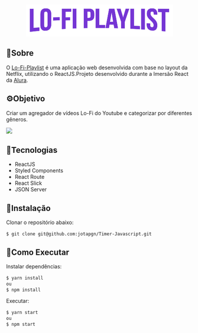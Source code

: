 <p align='center'>
<img src="src/assets/img/logo2.png" width="397px">
</p>

## :pushpin:Sobre

O [Lo-Fi-Playlist](https://lo-fi-playlist.vercel.app/) é uma aplicação web desenvolvida com base no layout da Netflix, utilizando o ReactJS.Projeto desenvolvido durante a Imersão React da [Alura](https://www.alura.com.br/).

## :gear:Objetivo

Criar um agregador de vídeos Lo-Fi do Youtube e categorizar por diferentes gêneros.


<img src="src/assets/img/Lo-fi-Playlist.gif" width="900px">

## :closed_book:Tecnologias

* ReactJS
* Styled Components
* React Route
* React Slick
* JSON Server 
## :pencil:Instalação

Clonar o repositório abaixo:
```
$ git clone git@github.com:jotapgn/Timer-Javascript.git
```
## :pencil:Como Executar
Instalar dependências:
```
$ yarn install 
ou 
$ npm install
```
Executar:
```
$ yarn start 
ou 
$ npm start
